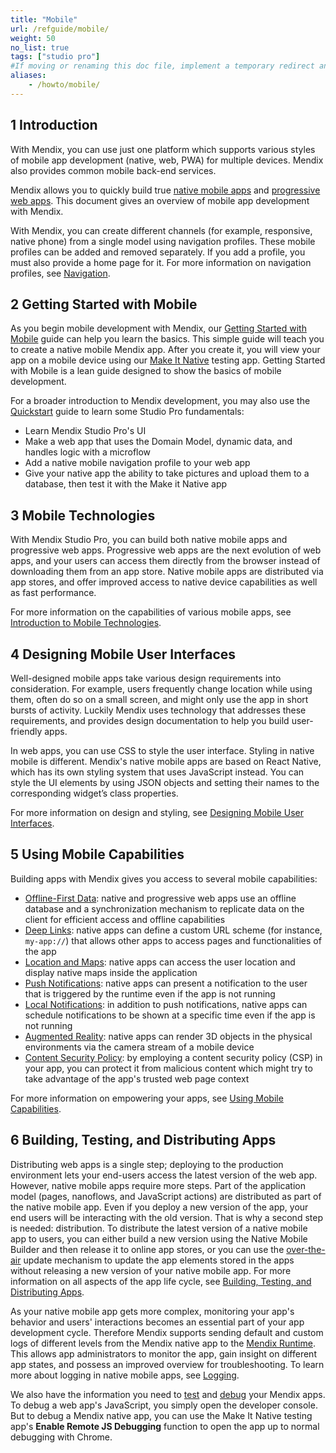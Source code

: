 ```yaml
---
title: "Mobile"
url: /refguide/mobile/
weight: 50
no_list: true
tags: ["studio pro"]
#If moving or renaming this doc file, implement a temporary redirect and let the respective team know they should update the URL in the product. See Mapping to Products for more details.
aliases:
    - /howto/mobile/
---
```

## 1 Introduction

With Mendix, you can use just one platform which supports various styles of mobile app development (native, web, PWA) for multiple devices. Mendix also provides common mobile back-end services.

Mendix allows you to quickly build true [native mobile apps](/refguide/native-mobile/) and [progressive web apps](/refguide/progressive-web-app/). This document gives an overview of mobile app development with Mendix. 

With Mendix, you can create different channels (for example, responsive, native phone) from a single model using navigation profiles. These mobile profiles can be added and removed separately. If you add a profile, you must also provide a home page for it. For more information on navigation profiles, see [Navigation](/refguide/navigation/). 

## 2 Getting Started with Mobile

As you begin mobile development with Mendix, our [Getting Started with Mobile](/refguide/mobile/getting-started-with-mobile/) guide can help you learn the basics. This simple guide will teach you to create a native mobile Mendix app. After you create it, you will view your app on a mobile device using our [Make It Native](/releasenotes/mobile/make-it-native-parent/) testing app. Getting Started with Mobile is a lean guide designed to show the basics of mobile development.

For a broader introduction to Mendix development, you may also use the [Quickstart](/refguide/quickstart-guide/) guide to learn some Studio Pro fundamentals:

* Learn Mendix Studio Pro's UI 
* Make a web app that uses the Domain Model, dynamic data, and handles logic with a microflow
* Add a native mobile navigation profile to your web app
* Give your native app the ability to take pictures and upload them to a database, then test it with the Make it Native app

## 3 Mobile Technologies

With Mendix Studio Pro, you can build both native mobile apps and progressive web apps. Progressive web apps are the next evolution of web apps, and your users can access them directly from the browser instead of downloading them from an app store. Native mobile apps are distributed via app stores, and offer improved access to native device capabilities as well as fast performance.

For more information on the capabilities of various mobile apps, see [Introduction to Mobile Technologies](/refguide/mobile/introduction-to-mobile-technologies/).

## 4 Designing Mobile User Interfaces

Well-designed mobile apps take various design requirements into consideration. For example, users frequently change location while using them, often do so on a small screen, and might only use the app in short bursts of activity. Luckily Mendix uses technology that addresses these requirements, and provides design documentation to help you build user-friendly apps.

In web apps, you can use CSS to style the user interface. Styling in native mobile is different. Mendix's native mobile apps are based on React Native, which has its own styling system that uses JavaScript instead. You can style the UI elements by using JSON objects and setting their names to the corresponding widget’s class properties.

For more information on design and styling, see [Designing Mobile User Interfaces](/refguide/mobile/designing-mobile-user-interfaces/).

## 5 Using Mobile Capabilities

Building apps with Mendix gives you access to several mobile capabilities:

* [Offline-First Data](/refguide/mobile/using-mobile-capabilities/offlinefirst-data/): native and progressive web apps use an offline database and a synchronization mechanism to replicate data on the client for efficient access and offline capabilities
* [Deep Links](/refguide/mobile/using-mobile-capabilities/deep-links/): native apps can define a custom URL scheme (for instance, `my-app://`) that allows other apps to access pages and functionalities of the app
* [Location and Maps](/refguide/mobile/using-mobile-capabilities/location-and-maps/): native apps can access the user location and display native maps inside the application
* [Push Notifications](/refguide/mobile/using-mobile-capabilities/push-notifications/): native apps can present a notification to the user that is triggered by the runtime even if the app is not running
* [Local Notifications](/refguide/mobile/using-mobile-capabilities/location-and-maps/): in addition to push notifications, native apps can schedule notifications to be shown at a specific time even if the app is not running
* [Augmented Reality](/refguide/mobile/using-mobile-capabilities/augmented-reality/): native apps can render 3D objects in the physical environments via the camera stream of a mobile device
* [Content Security Policy](/refguide/mobile/using-mobile-capabilities/csp/): by employing a content security policy (CSP) in your app, you can protect it from malicious content which might try to take advantage of the app's trusted web page context

For more information on empowering your apps, see [Using Mobile Capabilities](/refguide/mobile/using-mobile-capabilities/).

## 6 Building, Testing, and Distributing Apps

Distributing web apps is a single step; deploying to the production environment lets your end-users access the latest version of the web app. However, native mobile apps require more steps. Part of the application model (pages, nanoflows, and JavaScript actions) are distributed as part of the native mobile app. Even if you deploy a new version of the app, your end users will be interacting with the old version. That is why a second step is needed: distribution. To distribute the latest version of a native mobile app to users, you can either build a new version using the Native Mobile Builder and then release it to online app stores, or you can use the [over-the-air](/refguide/mobile/distributing-mobile-apps/overtheair-updates/) update mechanism to update the app elements stored in the apps without releasing a new version of your native mobile app. For more information on all aspects of the app life cycle, see [Building, Testing, and Distributing Apps](/refguide/mobile/distributing-mobile-apps/).

As your native mobile app gets more complex, monitoring your app's behavior and users' interactions becomes an essential part of your app development cycle. Therefore Mendix supports sending default and custom logs of different levels from the Mendix native app to the [Mendix Runtime](/refguide/runtime/). This allows app administrators to monitor the app, gain insight on different app states, and possess an improved overview for troubleshooting. To learn more about logging in native mobile apps, see [Logging](/refguide/mobile/distributing-mobile-apps/logging/).

We also have the information you need to [test](/refguide/mobile/distributing-mobile-apps/testing-mobile-apps/) and [debug](/refguide/mobile/distributing-mobile-apps/native-debug/) your Mendix apps. To debug a web app's JavaScript, you simply open the developer console. But to debug a Mendix native app, you can use the Make It Native testing app's **Enable Remote JS Debugging** function to open the app up to normal debugging with Chrome.
